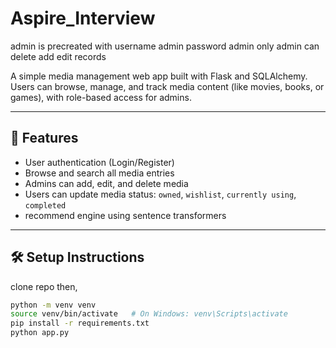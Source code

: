 # Aspire_Interview

admin is precreated with username admin password admin
only admin can delete add edit records

A simple media management web app built with Flask and SQLAlchemy.  
Users can browse, manage, and track media content (like movies, books, or games), with role-based access for admins.

---

## 🚀 Features

- User authentication (Login/Register)
- Browse and search all media entries
- Admins can add, edit, and delete media
- Users can update media status: `owned`, `wishlist`, `currently using`, `completed`
- recommend engine using sentence transformers

---

## 🛠️ Setup Instructions

clone repo then,

```bash
python -m venv venv
source venv/bin/activate   # On Windows: venv\Scripts\activate
pip install -r requirements.txt
python app.py
```
